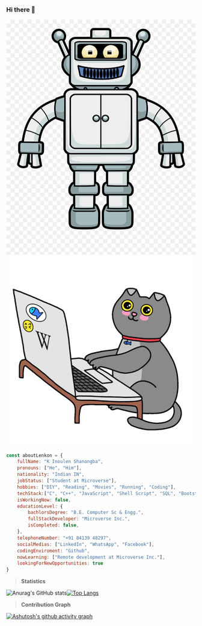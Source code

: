 ### Hi there 👋

![About Me](about-me.png) ![Giphy Stickers](Giphy_stickers_2019.gif)

```JavaScript
const aboutLenkon = {
    fullName: "K Inoulen Shanongba",
    pronouns: ["He", "Him"],
    nationality: "Indian IN",
    jobStatus: ["Student at Microverse"],
    hobbies: ["DIY", "Reading", "Movies", "Running", "Coding"],
    techStack:["C", "C++", "JavaScript", "Shell Script", "SQL", "Bootstrap"],
    isWorkingNow: false,
    educationLevel: {
        bachlorsDegree: "B.E. Computer Sc & Engg.",
        fullStackDeveloper: "Microverse Inc.",
        isCompleted: false,
    },
    telephoneNumber: "+91 84139 48297",
    socialMedias: ["LinkedIn", "WhatsApp", "Facebook"],
    codingEnviroment: "Github",
    nowLearning: ["Remote development at Microverse Inc."],
    lookingForNewOpportunities: true    
}
```
> **Statistics**

![Anurag's GitHub stats](https://github-readme-stats.vercel.app/api?username=lenkon&hide_title=true&show_icons=true&theme=highcontrast&card_width=200)[![Top Langs](https://github-readme-stats.vercel.app/api/top-langs/?username=lenkon&layout=compact&langs_count=6&hide=Blade&exclude_repo=practice,TestRepo,Spoon-Knife,hello-world-old,botpress,PhotoshopScriptPhotoHoliday,introduction-to-github,project_media,readme-template,personal-portfolio-chepkok3)](https://github.com/anuraghazra/github-readme-stats)

> **Contribution Graph**

[![Ashutosh's github activity graph](https://github-readme-activity-graph.cyclic.app/graph?username=lenkon&custom_title=K%20Inoulen%20Shanongba%20CONTRIBUTION%20GRAPH&theme=react-dark)](https://github.com/ashutosh00710/github-readme-activity-graph)
